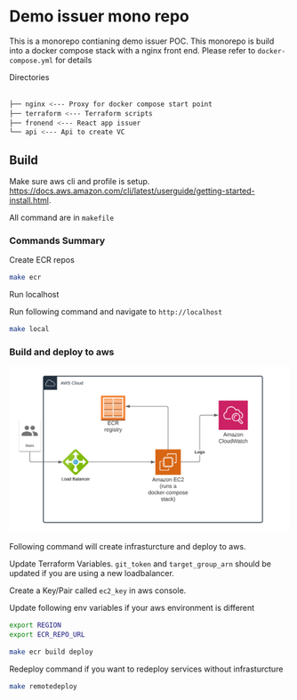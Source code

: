 # Demo issuer mono repo

This is a monorepo contianing demo issuer POC. This monorepo is build into a docker compose stack with a nginx front end. Please refer to `docker-compose.yml` for details

Directories

```bash

├── nginx <--- Proxy for docker compose start point
├── terraform <--- Terraform scripts
├── fronend <--- React app issuer
└── api <--- Api to create VC

```

## Build

Make sure aws cli and profile is setup. <https://docs.aws.amazon.com/cli/latest/userguide/getting-started-install.html>.

All command are in `makefile`


### Commands Summary

Create ECR repos

```bash
make ecr
```

Run localhost

Run following command and navigate to `http://localhost`

```bash
make local
```

### Build and deploy to aws

![AWS Infrastructure](./aws-diagram.png "AWS Infrastucture")

Following command will create infrasturcture and deploy to aws.

Update Terraform Variables. `git_token` and `target_group_arn` should be updated if you are using a new loadbalancer.

Create a Key/Pair called `ec2_key` in aws console.

Update following env variables if your aws environment is different

```bash
export REGION
export ECR_REPO_URL
```

```bash
make ecr build deploy
```

Redeploy command if you want to redeploy services without infrasturcture

```bash
make remotedeploy
```
